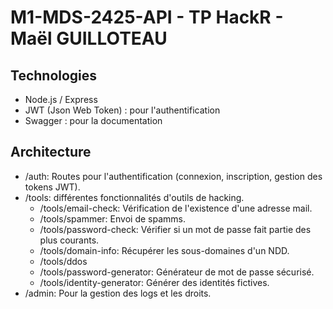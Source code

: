 # M1-MDS-2425-API - TP HackR - Maël GUILLOTEAU

## Technologies

- Node.js / Express
- JWT (Json Web Token) : pour l'authentification
- Swagger : pour la documentation

## Architecture

- /auth: Routes pour l'authentification (connexion, inscription, gestion des tokens JWT).
- /tools: différentes fonctionnalités d'outils de hacking.
  - /tools/email-check: Vérification de l'existence d'une adresse mail.
  - /tools/spammer: Envoi de spamms.
  - /tools/password-check: Vérifier si un mot de passe fait partie des plus courants.
  - /tools/domain-info: Récupérer les sous-domaines d'un NDD.
  - /tools/ddos
  - /tools/password-generator: Générateur de mot de passe sécurisé.
  - /tools/identity-generator: Générer des identités fictives.
- /admin: Pour la gestion des logs et les droits.
